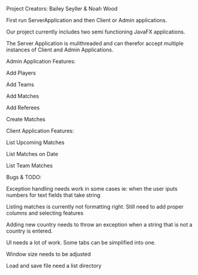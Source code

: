 Project Creators:
Bailey Seyller &
Noah Wood

First run ServerApplication and then Client or Admin applications.

Our project currently includes two semi functioning JavaFX applications.

The Server Application is mulithreaded and can therefor accept multiple instances of Client and Admin Applications.


Admin Application Features:

Add Players

Add Teams

Add Matches

Add Referees

Create Matches


Client Application Features:

List Upcoming Matches

List Matches on Date

List Team Matches


Bugs & TODO:

Exception handling needs work in some cases ie: when the user iputs numbers for text fields that take string

Listing matches is currently not formatting right. Still need to add proper columns and selecting features

Adding new country needs to throw an exception when a string that is not a country is entered.

UI needs a lot of work. Some tabs can be simplified into one. 

Window size needs to be adjusted

Load and save file need a list directory
 
